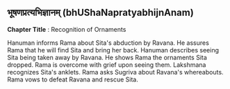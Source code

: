 ## भूषणप्रत्यभिज्ञानम् (bhUShaNapratyabhijnAnam)
**Chapter Title** : Recognition of Ornaments

Hanuman informs Rama about Sita's abduction by Ravana. He assures Rama that he will find Sita and bring her back. Hanuman describes seeing Sita being taken away by Ravana. He shows Rama the ornaments Sita dropped. Rama is overcome with grief upon seeing them. Lakshmana recognizes Sita's anklets. Rama asks Sugriva about Ravana's whereabouts. Rama vows to defeat Ravana and rescue Sita.